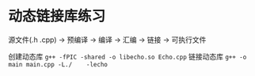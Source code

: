 # 动态链接库练习

源文件(.h .cpp) -> 预编译 -> 编译 -> 汇编 -> 链接 -> 可执行文件

创建动态库
`g++ -fPIC -shared -o libecho.so Echo.cpp`
链接动态库
`g++ -o main main.cpp -L./    -lecho`
